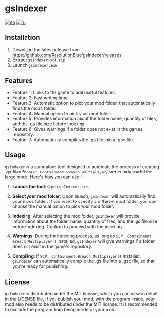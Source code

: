 # gsIndexer
[![en](https://img.shields.io/badge/lang-English-blue)](README.md)
[![ru](https://img.shields.io/badge/lang-Русский-red)](README.ru.md)

## Installation
1. Download the latest release from https://github.com/ResolutionBlue/gsIndexer/releases
2. Extract `gsIndexer-x64.zip`
3. Launch `gsIndexer.exe`

## Features
- Feature 1: Links to the game to add useful features.
- Feature 2: Fast writing time.
- Feature 3: Automatic option to pick your mod folder, that automatically finds the mods folder.
- Feature 4: Manual option to pick your mod folder.
- Feature 5: Provides information about the folder name, quantity of files, and the .gs file size before indexing.
- Feature 6: Gives warnings if a folder does not exist in the games repository.
- Feature 7: Automatically compiles the .gs file into a .gsc file.

## Usage
`gsIndexer` is a standalone tool designed to automate the process of creating .gs files for `SCP: Containment Breach Multiplayer`, particularly useful for large mods. Here's how you can use it:

1. **Launch the tool**: Open `gsIndexer.exe`.

2. **Select your mod folder**: Upon launch, `gsIndexer` will automatically find your mods folder. If you want to specify a different mod folder, you can choose the manual option to pick your mod folder.

3. **Indexing**: After selecting the mod folder, `gsIndexer` will provide information about the folder name, quantity of files, and the .gs file size before indexing. Confirm to proceed with the indexing.

4. **Warnings**: During the indexing process, as long as `SCP: Containment Breach Multiplayer` is installed, `gsIndexer` will give warnings if a folder does not exist in the game's repository.

5. **Compiling**: If `SCP: Containment Breach Multiplayer` is installed, `gsIndexer` can automatically compile the .gs file into a .gsc file, so that you're ready for publishing.

## License
`gsIndexer` is distributed under the MIT license, which you can view in detail in the [LICENSE file](LICENSE).
If you publish your mod, with the program inside, your mod also needs to be distributed under the MIT license.
It is recommended to exclude the program from being inside of your mod.